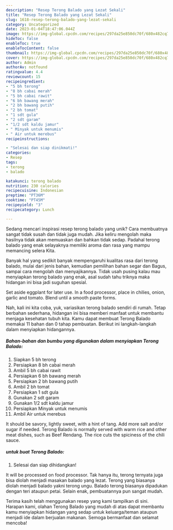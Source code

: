 ```yaml
---
description: "Resep Terong Balado yang Lezat Sekali"
title: "Resep Terong Balado yang Lezat Sekali"
slug: 1618-resep-terong-balado-yang-lezat-sekali
category: Uncategorized
date: 2023-01-04T18:47:06.044Z
image: https://img-global.cpcdn.com/recipes/297da25e850dc70f/680x482cq70/terong-balado-foto-resep-utama.jpg
hideToc: false
enableToc: true
enableTocContent: false
thumbnail: https://img-global.cpcdn.com/recipes/297da25e850dc70f/680x482cq70/terong-balado-foto-resep-utama.jpg
cover: https://img-global.cpcdn.com/recipes/297da25e850dc70f/680x482cq70/terong-balado-foto-resep-utama.jpg
author: Admin
authorAv: notfound
ratingvalue: 4.4
reviewcount: 15
recipeingredient:
- "5 bh terong"
- "8 bh cabai merah"
- "5 bh cabai rawit"
- "6 bh bawang merah"
- "2 bh bawang putih"
- "2 bh tomat"
- "1 sdt gula"
- "2 sdt garam"
- "1/2 sdt kaldu jamur"
- " Minyak untuk menumis"
- " Air untuk merebus"
recipeinstructions:

- "Selesai dan siap dinikmati!"
categories:
- Resep
tags:
- terong
- balado

katakunci: terong balado 
nutrition: 230 calories
recipecuisine: Indonesian
preptime: "PT36M"
cooktime: "PT45M"
recipeyield: "3"
recipecategory: Lunch

---
```





Sedang mencari inspirasi resep terong balado yang unik? Cara membuatnya sangat tidak susah dan tidak juga mudah. Jika keliru mengolah maka hasilnya tidak akan memuaskan dan bahkan tidak sedap. Padahal terong balado yang enak selayaknya memiliki aroma dan rasa yang mampu memancing selera Kita.





Banyak hal yang sedikit banyak mempengaruhi kualitas rasa dari terong balado, mulai dari jenis bahan, kemudian pemilihan bahan segar dan Bagus, sampai cara mengolah dan menyajikannya. Tidak usah pusing kalau mau menyiapkan terong balado yang enak,      asal sudah tahu triknya maka hidangan ini bisa jadi suguhan spesial.














Set aside eggplant for later use. In a food processor, place in chilies, onion, garlic and tomato. Blend until a smooth paste forms.






Nah, kali ini kita coba, yuk, variasikan terong balado sendiri di rumah. Tetap berbahan sederhana, hidangan ini bisa memberi manfaat untuk membantu menjaga kesehatan tubuh kita. Kamu dapat membuat Terong Balado memakai 11 bahan dan 0 tahap pembuatan. Berikut ini langkah-langkah dalam menyiapkan hidangannya.

<!--inarticleads1-->

##### Bahan-bahan dan bumbu yang digunakan dalam menyiapkan Terong Balado:

1. Siapkan 5 bh terong
1. Persiapkan 8 bh cabai merah
1. Ambil 5 bh cabai rawit
1. Persiapkan 6 bh bawang merah
1. Persiapkan 2 bh bawang putih
1. Ambil 2 bh tomat
1. Persiapkan 1 sdt gula
1. Gunakan 2 sdt garam
1. Gunakan 1/2 sdt kaldu jamur
1. Persiapkan  Minyak untuk menumis
1. Ambil  Air untuk merebus


It should be savory, lightly sweet, with a hint of tang. Add more salt and/or sugar if needed. Terong Balado is normally served with warm rice and other meat dishes, such as Beef Rendang. The rice cuts the spiciness of the chili sauce. 

<!--inarticleads2-->

#####  untuk buat Terong Balado:


1. Selesai dan siap dihidangkan!

It will be processed on food processor. Tak hanya itu, terong ternyata juga bisa diolah menjadi masakan balado yang lezat. Terong yang biasanya diolah menjadi balado yakni terong ungu. Balado terong biasanya dipadukan dengan teri ataupun petai. Selain enak, pembuatannya pun sangat mudah. 

Terima kasih telah menggunakan resep yang kami tampilkan di sini. Harapan kami, olahan Terong Balado yang mudah di atas dapat membantu kamu menyiapkan hidangan yang sedap untuk keluarga/teman ataupun menjadi ide dalam berjualan makanan. Semoga bermanfaat dan selamat mencoba!
